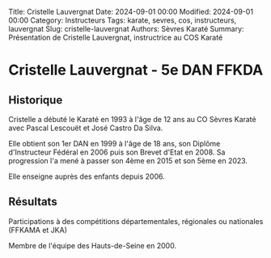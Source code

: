 Title: Cristelle Lauvergnat
Date: 2024-09-01 00:00
Modified: 2024-09-01 00:00
Category: Instructeurs
Tags: karate, sevres, cos, instructeurs, lauvergnat
Slug: cristelle-lauvergnat
Authors: Sèvres Karaté 
Summary: Présentation de Cristelle Lauvergnat, instructrice au COS Karaté

# Cristelle Lauvergnat - 5e DAN FFKDA

## Historique

Cristelle a débuté le Karaté en 1993 à l'âge de 12 ans au CO Sèvres Karaté avec Pascal Lescouët et José Castro Da Silva.

Elle obtient son 1er DAN en 1999 à l'âge de 18 ans, son Diplôme d'Instructeur Fédéral en 2006 puis son Brevet d'Etat en 2008. Sa progression l'a mené à passer son 4ème en 2015 et son 5ème en 2023.

Elle enseigne auprès des enfants depuis 2006.

## Résultats

Participations à des compétitions départementales, régionales ou nationales (FFKAMA et JKA)

Membre de l'équipe des Hauts-de-Seine en 2000. 